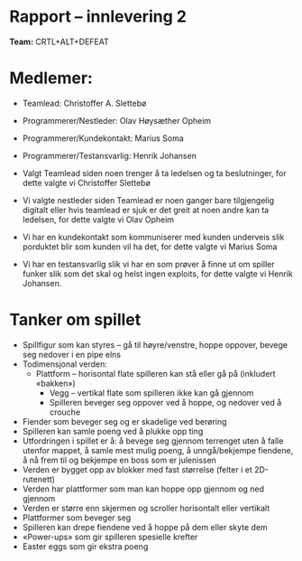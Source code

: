 # Rapport – innlevering 2
**Team:** CRTL+ALT+DEFEAT

# Medlemer:
* Teamlead: Christoffer A. Slettebø
* Programmerer/Nestleder: Olav Høysæther Opheim
* Programmerer/Kundekontakt: Marius Soma
* Programmerer/Testansvarlig: Henrik Johansen


* Valgt Teamlead siden noen trenger å ta ledelsen og ta beslutninger, for dette valgte vi Christoffer Slettebø
* Vi valgte nestleder siden Teamlead er noen ganger bare tilgjengelig digitalt eller hvis teamlead er sjuk er det greit at noen andre kan ta ledelsen, for dette valgte vi Olav Opheim
* Vi har en kundekontakt som kommuniserer med kunden underveis slik porduktet blir som kunden vil ha det, for dette valgte vi Marius Soma
* Vi har en testansvarlig slik vi har en som prøver å finne ut om spiller funker slik som det skal og helst ingen exploits, for dette valgte vi Henrik Johansen. 



# Tanker om spillet 

* Spillfigur som kan styres – gå til høyre/venstre, hoppe oppover, bevege seg nedover i en pipe elns
* Todimensjonal verden:
    * Plattform – horisontal flate spilleren kan stå eller gå på (inkludert «bakken»)
        * Vegg – vertikal flate som spilleren ikke kan gå gjennom
        * Spilleren beveger seg oppover ved å hoppe, og nedover ved å crouche
* Fiender som beveger seg og er skadelige ved berøring
* Spilleren kan samle poeng ved å plukke opp ting
* Utfordringen i spillet er å: å bevege seg gjennom terrenget uten å falle utenfor mappet, å samle mest mulig poeng, å unngå/bekjempe fiendene, å nå frem til og bekjempe en boss som er julenissen
* Verden er bygget opp av blokker med fast størrelse (felter i et 2D-rutenett)
* Verden har plattformer som man kan hoppe opp gjennom og ned gjennom
* Verden er større enn skjermen og scroller horisontalt eller vertikalt
* Plattformer som beveger seg
* Spilleren kan drepe fiendene ved å hoppe på dem eller skyte dem
* «Power-ups» som gir spilleren spesielle krefter
* Easter eggs som gir ekstra poeng




